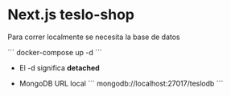 # Next.js teslo-shop

Para correr localmente se necesita la base de datos

´´´
docker-compose up -d
´´´

- El -d significa **detached**

* MongoDB URL local
´´´
mongodb://localhost:27017/teslodb
´´´



